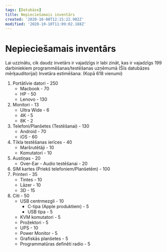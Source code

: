 ```yaml
---
tags: [Datubāze]
title: Nepieciešamais inventārs
created: '2020-10-08T12:15:22.902Z'
modified: '2020-10-10T11:09:02.188Z'
---
```


# Nepieciešamais inventārs
Lai uzzinātu, cik daudz invetārs ir vajadzīgs ir labi zināt, kas ir vajadzīgs 199 darbiniekiem programmēšanas/testēšanas uzņēmumā (Šīs datubāzes mērķauditorijai)
Invetāra estimēšana: (Kopā 618 vienumi)
1. Portātīvie datori - 250
    - Macbook - 70
    - HP - 50
    - Lenovo - 130
2. Monitori - 13
    - Ultra Wide - 6
    - 4K - 5
    - 8K - 2
3. Telefoni/Planšetes (Testēšanai) - 130
    - Android - 70
    - iOS - 60
4. Tīkla testēšanas ierīces - 40
    - Maršrutētāji - 10
    - Komutatori - 10
5. Austiņas - 20
    - Over-Ear - Audio testēšanai - 20
6. SIM kartes (Priekš telefoniem/Planšetēm) - 100
7. Printeri - 35
    - Tintes - 10
    - Lāzer - 10
    - 3D - 15
8. Citi - 50
    - USB centrmezgli - 10 
        - C-tipa (Apple produktiem) - 5
        - USB tipa - 5
    - KVM komutatori - 5
    - Prožektori - 5
    - UPS - 10
    - Power Monitor - 5
    - Grafiskās planšetes - 5
    - Programmatūras definēti radio - 5


